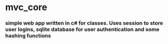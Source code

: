 # mvc_core
### simple web app written in c# for classes. Uses session to store user logins, sqlite database for user authentication and some hashing functions  
